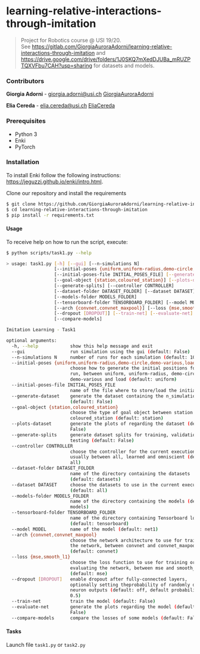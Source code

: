 # learning-relative-interactions-through-imitation

> Project for Robotics course @ USI 19/20.  
See https://gitlab.com/GiorgiaAuroraAdorni/learning-relative-interactions-through-imitation and https://drive.google.com/drive/folders/1J0SKQ7mXedDJUBa_mRUZPTQXVFbu7CAH?usp=sharing for datasets and models.

### Contributors

**Giorgia Adorni** - giorgia.adorni@usi.ch  [GiorgiaAuroraAdorni](https://github.com/GiorgiaAuroraAdorni)

**Elia Cereda** - elia.cereda@usi.ch  [EliaCereda](https://github.com/EliaCereda)

### Prerequisites

- Python 3
- Enki
- PyTorch

### Installation

To install Enki follow the following instructions: https://jeguzzi.github.io/enki/intro.html.

Clone our repository and install the requirements

```sh
$ git clone https://github.com/GiorgiaAuroraAdorni/learning-relative-interactions-through-imitation
$ cd learning-relative-interactions-through-imitation
$ pip install -r requirements.txt
```

#### Usage

To receive help on how to run the script, execute:

```sh
$ python scripts/task1.py --help

> usage: task1.py [-h] [--gui] [--n-simulations N]
                  [--initial-poses {uniform,uniform-radius,demo-circle,demo-various,load}]
                  [--initial-poses-file INITIAL_POSES_FILE] [--generate-dataset]
                  [--goal-object {station,coloured_station}] [--plots-dataset]
                  [--generate-splits] [--controller CONTROLLER]
                  [--dataset-folder DATASET_FOLDER] [--dataset DATASET]
                  [--models-folder MODELS_FOLDER]
                  [--tensorboard-folder TENSORBOARD_FOLDER] [--model MODEL]
                  [--arch {convnet,convnet_maxpool}] [--loss {mse,smooth_l1}]
                  [--dropout [DROPOUT]] [--train-net] [--evaluate-net]
                  [--compare-models]

Imitation Learning - Task1

optional arguments:
  -h, --help            show this help message and exit
  --gui                 run simulation using the gui (default: False)
  --n-simulations N     number of runs for each simulation (default: 1000)
  --initial-poses {uniform,uniform-radius,demo-circle,demo-various,load}
                        choose how to generate the initial positions for each
                        run, between uniform, uniform-radius, demo-circle,
                        demo-various and load (default: uniform)
  --initial-poses-file INITIAL_POSES_FILE
                        name of the file where to store/load the initial poses
  --generate-dataset    generate the dataset containing the n_simulations
                        (default: False)
  --goal-object {station,coloured_station}
                        choose the type of goal object between station and
                        coloured_station (default: station)
  --plots-dataset       generate the plots of regarding the dataset (default:
                        False)
  --generate-splits     generate dataset splits for training, validation and
                        testing (default: False)
  --controller CONTROLLER
                        choose the controller for the current execution
                        usually between all, learned and omniscient (default:
                        all)
  --dataset-folder DATASET_FOLDER
                        name of the directory containing the datasets
                        (default: datasets)
  --dataset DATASET     choose the datasets to use in the current execution
                        (default: all)
  --models-folder MODELS_FOLDER
                        name of the directory containing the models (default:
                        models)
  --tensorboard-folder TENSORBOARD_FOLDER
                        name of the directory containing Tensorboard logs
                        (default: tensorboard)
  --model MODEL         name of the model (default: net1)
  --arch {convnet,convnet_maxpool}
                        choose the network architecture to use for training
                        the network, between convnet and convnet_maxpool
                        (default: convnet)
  --loss {mse,smooth_l1}
                        choose the loss function to use for training or
                        evaluating the network, between mse and smooth_l1
                        (default: mse)
  --dropout [DROPOUT]   enable dropout after fully-connected layers,
                        optionally setting theprobability of randomly dropping
                        neuron outputs (default: off, default probability:
                        0.5)
  --train-net           train the model (default: False)
  --evaluate-net        generate the plots regarding the model (default:
                        False)
  --compare-models      compare the losses of some models (default: False)
```

#### Tasks

Launch file `task1.py` or `task2.py` 
